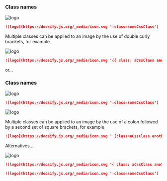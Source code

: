 ### Class names

![logo](https://docsify.js.org/_media/icon.svg ':class=someCssClass')

```md
![logo](https://docsify.js.org/_media/icon.svg ':class=someCssClass')
```

Multiple classes can be applied to an image by the use of double curly brackets, for example

![logo](https://docsify.js.org/_media/icon.svg '{{ class: aCssClass anotherCssClass }}')

```md
![logo](https://docsify.js.org/_media/icon.svg '{{ class: aCssClass anotherCssClass }}')
```

or...

### Class names

![logo](https://docsify.js.org/_media/icon.svg ':class=someCssClass')

```md
![logo](https://docsify.js.org/_media/icon.svg ':class=someCssClass')
```

![logo](https://docsify.js.org/_media/icon.svg ':[class=aCssClass anotherCssClass]')

Multiple classes can be applied to an image by the use of a colon followed by a second set of square brackets, for example

```md
![logo](https://docsify.js.org/_media/icon.svg ':[class=aCssClass anotherCssClass]')
```

Alternatives...

![logo](https://docsify.js.org/_media/icon.svg '{ class: aCssClass anotherCssClass }')

```md
![logo](https://docsify.js.org/_media/icon.svg '{ class: aCssClass anotherCssClass }')
```

```md
![logo](https://docsify.js.org/_media/icon.svg ':class=someCssClass')
```
